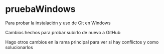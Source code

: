 # pruebaWindows
Para probar la instalación y uso de Git en Windows

Cambios hechos para probar subirlo de nuevo a GitHub

Hago otros cambios en la rama principal para ver si hay conflictos y como solucionarlos



